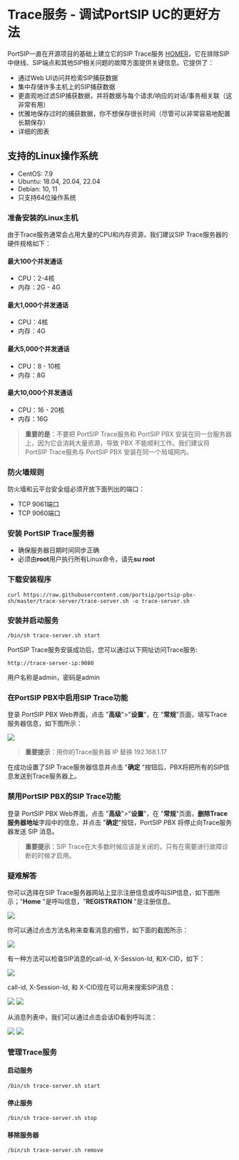 # Trace服务 - 调试PortSIP UC的更好方法
PortSIP一直在开源项目的基础上建立它的SIP Trace服务 [HOMER](https://github.com/sipcapture/homer)，它在排除SIP中继线、SIP端点和其他SIP相关问题的故障方面提供关键信息。它提供了：
- 通过Web UI访问并检索SIP捕获数据
- 集中存储许多主机上的SIP捕获数据
- 更直观地过滤SIP捕获数据，并将数据与每个请求/响应的对话/事务相关联（这非常有用）
- 优雅地保存过时的捕获数据，你不想保存很长时间（尽管可以非常容易地配置长期保存）
- 详细的图表

## 支持的Linux操作系统
- CentOS: 7.9
- Ubuntu: 18.04, 20.04, 22.04
- Debian: 10, 11
- 只支持64位操作系统
### 准备安装的Linux主机 
由于Trace服务通常会占用大量的CPU和内存资源，我们建议SIP Trace服务器的硬件规格如下：
#### 最大100个并发通话
- CPU：2-4核
- 内存：2G - 4G
#### 最大1,000个并发通话
- CPU：4核
- 内存：4G
#### 最大5,000个并发通话
- CPU：8 - 10核
- 内存：8G
#### 最大10,000个并发通话
- CPU：16 - 20核
- 内存：16G
> **重要的是**：不要把 PortSIP Trace服务和 PortSIP PBX 安装在同一台服务器上，因为它会消耗大量资源，导致 PBX 不能顺利工作。我们建议将 PortSIP Trace服务与 PortSIP PBX 安装在同一个局域网内。

### 防火墙规则
防火墙和云平台安全组必须开放下面列出的端口：
- TCP 9061端口
- TCP 9060端口
### 安装 PortSIP Trace服务器
- 确保服务器日期时间同步正确
- 必须由**root**用户执行所有Linux命令，请先**su root**
### 下载安装程序
```
curl https://raw.githubusercontent.com/portsip/portsip-pbx-sh/master/trace-server/trace-server.sh -o trace-server.sh
```
### 安装并启动服务
```
/bin/sh trace-server.sh start
```
PortSIP Trace服务安装成功后，您可以通过以下网址访问Trace服务:
```
http://trace-server-ip:9080
```
用户名称是admin，密码是admin

### 在PortSIP PBX中启用SIP Trace功能
登录 PortSIP PBX Web界面，点击 "**高级**">"**设置**"，在 "**常规**"页面，填写Trace服务器信息，如下图所示：

![](https://4230641821-files.gitbook.io/~/files/v0/b/gitbook-x-prod.appspot.com/o/spaces%2F-MfkamWLaD5pcQwlKWwC%2Fuploads%2FmfLmtNNo3IUGjKrFT1Xz%2Fportsip_trance_server.png?alt=media&token=1971b913-0a8d-46df-a701-f7cd9bb65df6)

> **重要提示**：用你的Trace服务器 IP 替换 192.168.1.17

在成功设置了SIP Trace服务器信息并点击 "**确定** "按钮后，PBX将把所有的SIP信息发送到Trace服务器上。

### 禁用PortSIP PBX的SIP Trace功能
登录 PortSIP PBX Web界面，点击 "**高级**">"**设置**"，在 "**常规**"页面，**删除Trace 服务器地址**字段中的信息，并点击 "**确定**"按钮，PortSIP PBX 将停止向Trace服务器发送 SIP 消息。
> **重要提示**：SIP Trace在大多数时候应该是关闭的，只有在需要进行故障诊断的时候才启用。

### 疑难解答
你可以选择在SIP Trace服务器网站上显示注册信息或呼叫SIP信息，如下图所示；"**Home** "是呼叫信息，"**REGISTRATION** "是注册信息。

![](https://4230641821-files.gitbook.io/~/files/v0/b/gitbook-legacy-files/o/assets%2F-MfkamWLaD5pcQwlKWwC%2F-Mjn3SxageipLMhw8oi3%2F-Mjn49huTGPmFJiqBKtm%2Fimage.png?alt=media&token=0d067bd4-83f1-410b-aba5-9cba9c5c33aa)

你可以通过点击方法名称来查看消息的细节，如下面的截图所示：

![](https://4230641821-files.gitbook.io/~/files/v0/b/gitbook-legacy-files/o/assets%2F-MfkamWLaD5pcQwlKWwC%2F-MjmziWlNwDwJEAAoaEt%2F-Mjn0MgAK5NtHdanDo8d%2Fimage.png?alt=media&token=a524de87-d115-4603-ad62-cd38d2067c2b)

有一种方法可以检查SIP消息的call-id, X-Session-Id, 和X-CID，如下：

![](https://4230641821-files.gitbook.io/~/files/v0/b/gitbook-legacy-files/o/assets%2F-MfkamWLaD5pcQwlKWwC%2F-MjmziWlNwDwJEAAoaEt%2F-Mjn0mRb8ayUHeQWp_Wa%2Fimage.png?alt=media&token=72911057-a8bb-4d88-8110-731ed8ec0dfa)

call-id, X-Session-Id, 和 X-CID现在可以用来搜索SIP消息：

![](https://4230641821-files.gitbook.io/~/files/v0/b/gitbook-legacy-files/o/assets%2F-MfkamWLaD5pcQwlKWwC%2F-MjmziWlNwDwJEAAoaEt%2F-Mjn1baKD1T9h5CmamZR%2Fimage.png?alt=media&token=2bafc148-0222-44c7-83b4-5595ab002d89)
![](https://4230641821-files.gitbook.io/~/files/v0/b/gitbook-legacy-files/o/assets%2F-MfkamWLaD5pcQwlKWwC%2F-MjmziWlNwDwJEAAoaEt%2F-Mjn2T6_mowzIIO0M0lh%2Fimage.png?alt=media&token=28a4949c-69a9-4265-8a56-14a21a3abef9)

从消息列表中，我们可以通过点击会话ID看到呼叫流：

![](https://4230641821-files.gitbook.io/~/files/v0/b/gitbook-legacy-files/o/assets%2F-MfkamWLaD5pcQwlKWwC%2F-MjmziWlNwDwJEAAoaEt%2F-Mjn2vsbCDRuYbXJzygk%2Fimage.png?alt=media&token=f6470b68-2485-4906-8068-416dd6534b07)
![](https://4230641821-files.gitbook.io/~/files/v0/b/gitbook-legacy-files/o/assets%2F-MfkamWLaD5pcQwlKWwC%2F-MjmziWlNwDwJEAAoaEt%2F-Mjn38Wwkn5LduXA9Tym%2Fimage.png?alt=media&token=b5594243-5848-4c7d-8d23-0b8112b7f8cc)

### 管理Trace服务
#### 启动服务
`/bin/sh trace-server.sh start`

#### 停止服务
`/bin/sh trace-server.sh stop`

#### 移除服务器
`/bin/sh trace-server.sh remove`


